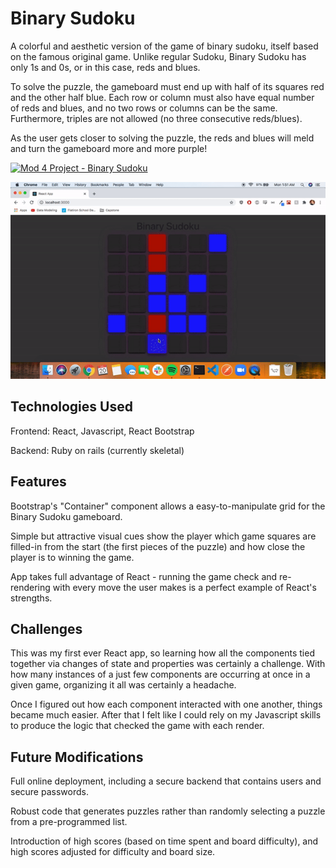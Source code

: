 # Binary Sudoku

A colorful and aesthetic version of the game of binary sudoku, itself based on the famous original game. Unlike regular Sudoku, Binary Sudoku has only 1s and 0s, or in this case, reds and blues.

To solve the puzzle, the gameboard must end up with half of its squares red and the other half blue. Each row or column must also have equal number of reds and blues, and no two rows or columns can be the same. Furthermore, triples are not allowed (no three consecutive reds/blues).

As the user gets closer to solving the puzzle, the reds and blues will meld and turn the gameboard more and more purple!


[![Mod 4 Project - Binary Sudoku](https://img.youtube.com/vi/cxqcYcBRbqo/0.jpg)](https://youtu.be/cxqcYcBRbqo)

![Binary Sudoku Demo](binary-sudoku/mod4.gif)




## Technologies Used

Frontend: React, Javascript, React Bootstrap

Backend: Ruby on rails (currently skeletal)

## Features

Bootstrap's "Container" component allows a easy-to-manipulate grid for the Binary Sudoku gameboard.

Simple but attractive visual cues show the player which game squares are filled-in from the start (the first pieces of the puzzle) and how close the player is to winning the game.

App takes full advantage of React - running the game check and re-rendering with every move the user makes is a perfect example of React's strengths.

## Challenges

This was my first ever React app, so learning how all the components tied together via changes of state and properties was certainly a challenge. With how many instances of a just few components are occurring at once in a given game, organizing it all was certainly a headache.

Once I figured out how each component interacted with one another, things became much easier. After that I felt like I could rely on my Javascript skills to produce the logic that checked the game with each render.

## Future Modifications

Full online deployment, including a secure backend that contains users and secure passwords.

Robust code that generates puzzles rather than randomly selecting a puzzle from a pre-programmed list.

Introduction of high scores (based on time spent and board difficulty), and high scores adjusted for difficulty and board size.

 
